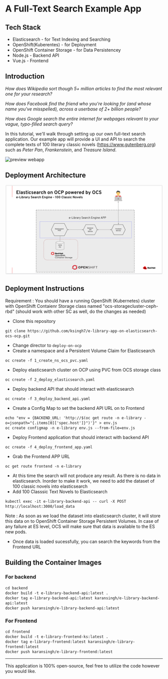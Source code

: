 # A Full-Text Search Example App

## Tech Stack
- Elasticsearch - for Text Indexing and Searching 
- OpenShift(Kuberentes) - for Deployment
- OpenShift Container Storage - for Data Persistencey
- Node.js - Backend API
- Vue.js - Frontend

## Introduction

*How does Wikipedia sort though 5+ million articles to find the most relevant one for your research?*

*How does Facebook find the friend who you're looking for (and whose name you've misspelled), across a userbase of 2+ billion people?*

*How does Google search the entire internet for webpages relevant to your vague, typo-filled search query?*

In this tutorial, we'll walk through setting up our own full-text search application.  Our example app will provide a UI and API to search the complete texts of 100 literary classic novels (https://www.gutenberg.org) such as *Peter Pan*, *Frankenstein*, and *Treasure Island*.

![preview webapp](https://cdn.patricktriest.com/blog/images/posts/elastic-library/sample_4_0.png)

## Deployment Architecture

![Architecture](image-1.png)


## Deployment Instructions 

Requirement : You should have a running OpenShift (Kubernetes) cluster with OpenShift Contaienr Storage class named "ocs-storagecluster-ceph-rbd" (should work with other SC as well, do the changes as needed)

- Clone this repository
```
git clone https://github.com/ksingh7/e-library-app-on-elasticsearch-ocs-ocp.git
```
- Change director to ``deploy-on-ocp``
- Create a namespace and a Persistent Volume Claim for Elasticsearch
```
oc create -f 1_create_ns_ocs_pvc.yaml
```
- Deploy elasticsearch cluster on OCP using PVC from OCS storage class
```
oc create -f 2_deploy_elasticsearch.yaml
```
- Deploy backend API that should interact with elasticsearch
```
oc create -f 3_deploy_backend_api.yaml
```
- Create a Config Map to set the backend API URL on to Frontend
```
echo "env = {BACKEND_URL: 'http://$(oc get route -n e-library -o=jsonpath="{.items[0]['spec.host']}")'}" > env.js
oc create configmap -n e-library env.js --from-file=env.js
```
- Deploy Frontend application that should interact with backend API
```
oc create -f 4_deploy_frontend_app.yaml
```
- Grab the Frontend APP URL
```
oc get route frontend -n e-library
```
- At this time the search will not produce any result. As there is no data in elasticsearch. Inorder to make it work, we need to add the dataset of 100 classic novels into elasticsearch
- Add 100 Classsic Text Novels to Elasticsearch
```
kubectl exec -it e-library-backend-api -- curl -X POST http://localhost:3000/load_data
```
Note : As soon as we load the dataset into elasticsearch cluster, it will store this data on to OpenShift Container Storage Persistent Volumes. In case of any failure at ES level, OCS will make sure that data is available to the ES new pods.

- Once data is loaded sucessfully, you can search the keywords from the Frontend URL

## Building the Container Images

### For backend
```
cd backend
docker build -t e-library-backend-api:latest .
docker tag e-library-backend-api:latest karansingh/e-library-backend-api:latest
docker push karansingh/e-library-backend-api:latest
```
### For Frontend
```
cd frontend
docker build -t e-library-frontend-ks:latest .
docker tag e-library-frontend:latest karansingh/e-library-frontend:latest
docker push karansingh/e-library-frontend:latest
```
---
This application is 100% open-source, feel free to utilize the code however you would like.
